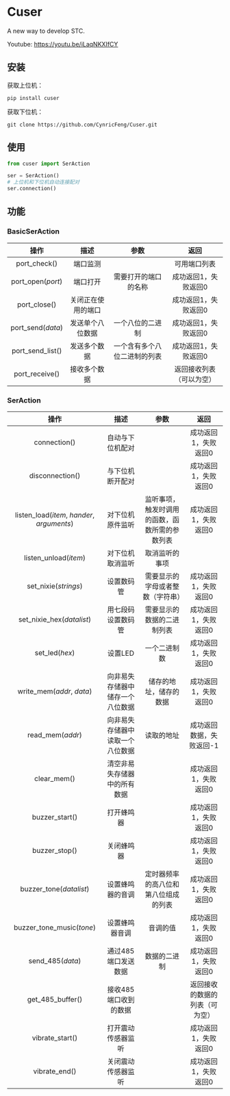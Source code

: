 # Cuser
A new way to develop STC.

Youtube: https://youtu.be/iLaqNKXIfCY

## 安装

获取上位机：

```shell
pip install cuser
```

获取下位机：

```
git clone https://github.com/CynricFeng/Cuser.git
```

## 使用

```python
from cuser import SerAction

ser = SerAction()
# 上位机和下位机自动连接配对
ser.connection()
```

## 功能

### BasicSerAction

|       操作        |        描述        |             参数             |           返回           |
| :---------------: | :----------------: | :--------------------------: | :----------------------: |
|   port_check()    |      端口监测      |                              |       可用端口列表       |
| port_open(*port*) |      端口打开      |     需要打开的端口的名称     |   成功返回1，失败返回0   |
|   port_close()    | 关闭正在使用的端口 |                              |   成功返回1，失败返回0   |
| port_send(*data*) |  发送单个八位数据  |       一个八位的二进制       |   成功返回1，失败返回0   |
| port_send_list()  |    发送多个数据    | 一个含有多个八位二进制的列表 |   成功返回1，失败返回0   |
|  port_receive()   |    接收多个数据    |                              | 返回接收列表（可以为空） |

### SerAction

|                    操作                    |               描述               |                      参数                      |              返回              |
| :----------------------------------------: | :------------------------------: | :--------------------------------------------: | :----------------------------: |
|                connection()                |         自动与下位机配对         |                                                |      成功返回1，失败返回0      |
|              disconnection()               |         与下位机断开配对         |                                                |      成功返回1，失败返回0      |
| listen_load(*item*, *hander*, *arguments*) |         对下位机原件监听         | 监听事项，触发时调用的函数，函数所需的参数列表 |      成功返回1，失败返回0      |
|           listen_unload(*item*)            |         对下位机取消监听         |                 取消监听的事项                 |                                |
|            set_nixie(*strings*)            |            设置数码管            |        需要显示的字母或者整数（字符串）        |      成功返回1，失败返回0      |
|         set_nixie_hex(*datalist*)          |        用七段码设置数码管        |           需要显示的数据的二进制列表           |      成功返回1，失败返回0      |
|               set_led(*hex*)               |             设置LED              |                  一个二进制数                  |      成功返回1，失败返回0      |
|         write_mem(*addr*, *data*)          | 向非易失存储器中储存一个八位数据 |             储存的地址，储存的数据             |      成功返回1，失败返回0      |
|              read_mem(*addr*)              | 向非易失存储器中读取一个八位数据 |                   读取的地址                   |    成功返回数据，失败返回-1    |
|                clear_mem()                 |   清空非易失存储器中的所有数据   |                                                |      成功返回1，失败返回0      |
|               buzzer_start()               |            打开蜂鸣器            |                                                |      成功返回1，失败返回0      |
|               buzzer_stop()                |            关闭蜂鸣器            |                                                |      成功返回1，失败返回0      |
|          buzzer_tone(*datalist*)           |         设置蜂鸣器的音调         |      定时器频率的高八位和第八位组成的列表      |      成功返回1，失败返回0      |
|         buzzer_tone_music(*tone*)          |          设置蜂鸣器音调          |                    音调的值                    |      成功返回1，失败返回0      |
|              send_485(*data*)              |       通过485端口发送数据        |                  数据的二进制                  |      成功返回1，失败返回0      |
|              get_485_buffer()              |      接收485端口收到的数据       |                                                | 返回接收的数据的列表（可为空） |
|              vibrate_start()               |        打开震动传感器监听        |                                                |      成功返回1，失败返回0      |
|               vibrate_end()                |        关闭震动传感器监听        |                                                |      成功返回1，失败返回0      |




